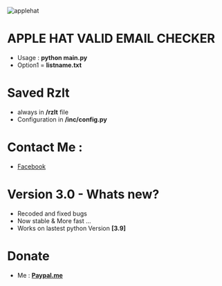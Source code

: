 ![applehat](https://i.imgur.com/NJHfZT1.png)

# APPLE HAT VALID EMAIL CHECKER
- Usage : **python main.py**
- Option1 = **listname.txt**
# Saved Rzlt
- always in **/rzlt** file 
- Configuration in **/inc/config.py**
# Contact Me :
- [Facebook](https://facebook.com/name.path)
# Version 3.0 - Whats new?
- Recoded and fixed bugs 
- Now stable & More fast ...
- Works on lastest python Version **[3.9]**
# Donate
- Me : **[Paypal.me](https://paypal.me/wecandoittogheter)**

